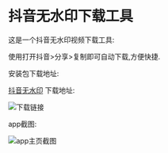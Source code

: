 # 抖音无水印下载工具
这是一个抖音无水印视频下载工具:

使用打开抖音>分享>复制即可自动下载,方便快捷.

安装包下载地址:

[抖音无水印](https://yuxie2025.github.io/download/smsbomb.apk) 下载地址:

![下载链接](https://raw.githubusercontent.com/yuxie2025/smsbomb/smsbomb/app/img/download_qr.png)

app截图:

![app主页截图](https://raw.githubusercontent.com/yuxie2025/smsbomb/smsbomb/app/img/app_screen.png)